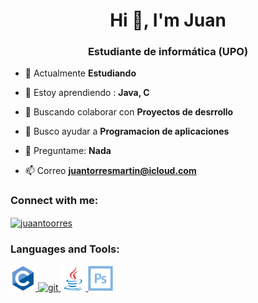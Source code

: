 <h1 align="center">Hi 👋, I'm Juan</h1>
<h3 align="center">Estudiante de informática (UPO)</h3>

- 🔭 Actualmente **Estudiando**

- 🌱 Estoy aprendiendo : **Java, C**

- 👯 Buscando colaborar con **Proyectos de desrrollo**

- 🤝 Busco ayudar a **Programacion de aplicaciones**

- 💬 Preguntame: **Nada**

- 📫 Correo **juantorresmartin@icloud.com**

<h3 align="left">Connect with me:</h3>
<p align="left">
<a href="https://instagram.com/juaantoorres" target="blank"><img align="center" src="https://raw.githubusercontent.com/rahuldkjain/github-profile-readme-generator/master/src/images/icons/Social/instagram.svg" alt="juaantoorres" height="30" width="40" /></a>
</p>

<h3 align="left">Languages and Tools:</h3>
<p align="left"> <a href="https://www.cprogramming.com/" target="_blank" rel="noreferrer"> <img src="https://raw.githubusercontent.com/devicons/devicon/master/icons/c/c-original.svg" alt="c" width="40" height="40"/> </a> <a href="https://git-scm.com/" target="_blank" rel="noreferrer"> <img src="https://www.vectorlogo.zone/logos/git-scm/git-scm-icon.svg" alt="git" width="40" height="40"/> </a> <a href="https://www.java.com" target="_blank" rel="noreferrer"> <img src="https://raw.githubusercontent.com/devicons/devicon/master/icons/java/java-original.svg" alt="java" width="40" height="40"/> </a> <a href="https://www.photoshop.com/en" target="_blank" rel="noreferrer"> <img src="https://raw.githubusercontent.com/devicons/devicon/master/icons/photoshop/photoshop-line.svg" alt="photoshop" width="40" height="40"/> </a> </p>

